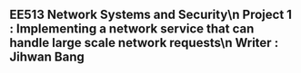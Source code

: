 EE513 Network Systems and Security\n 
Project 1 : Implementing a network service that can handle large scale network requests\n
Writer : Jihwan Bang 
----------------------------------------------------------------------------